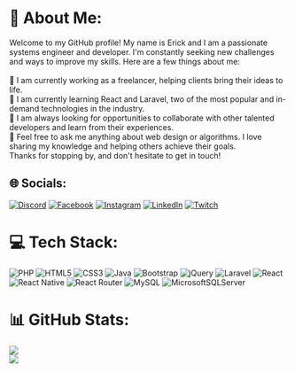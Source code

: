 # 💫 About Me:
Welcome to my GitHub profile! My name is Erick and I am a passionate systems engineer and developer. I'm constantly seeking new challenges and ways to improve my skills. Here are a few things about me:<br><br>🔭 I am currently working as a freelancer, helping clients bring their ideas to life.<br>🌱 I am currently learning React and Laravel, two of the most popular and in-demand technologies in the industry.<br>👯 I am always looking for opportunities to collaborate with other talented developers and learn from their experiences.<br>💬 Feel free to ask me anything about web design or algorithms. I love sharing my knowledge and helping others achieve their goals.<br>Thanks for stopping by, and don't hesitate to get in touch!


## 🌐 Socials:
[![Discord](https://img.shields.io/badge/Discord-%237289DA.svg?logo=discord&logoColor=white)](https://discord.gg/erick328) [![Facebook](https://img.shields.io/badge/Facebook-%231877F2.svg?logo=Facebook&logoColor=white)](https://facebook.com/ericksitto.Vargas) [![Instagram](https://img.shields.io/badge/Instagram-%23E4405F.svg?logo=Instagram&logoColor=white)](https://instagram.com/erickvargas) [![LinkedIn](https://img.shields.io/badge/LinkedIn-%230077B5.svg?logo=linkedin&logoColor=white)](https://linkedin.com/in/in/erick-vargas-montes) [![Twitch](https://img.shields.io/badge/Twitch-%239146FF.svg?logo=Twitch&logoColor=white)](https://twitch.tv/erick329) 

# 💻 Tech Stack:
![PHP](https://img.shields.io/badge/php-%23777BB4.svg?style=flat&logo=php&logoColor=white) ![HTML5](https://img.shields.io/badge/html5-%23E34F26.svg?style=flat&logo=html5&logoColor=white) ![CSS3](https://img.shields.io/badge/css3-%231572B6.svg?style=flat&logo=css3&logoColor=white) ![Java](https://img.shields.io/badge/java-%23ED8B00.svg?style=flat&logo=java&logoColor=white) ![Bootstrap](https://img.shields.io/badge/bootstrap-%23563D7C.svg?style=flat&logo=bootstrap&logoColor=white) ![jQuery](https://img.shields.io/badge/jquery-%230769AD.svg?style=flat&logo=jquery&logoColor=white) ![Laravel](https://img.shields.io/badge/laravel-%23FF2D20.svg?style=flat&logo=laravel&logoColor=white) ![React](https://img.shields.io/badge/react-%2320232a.svg?style=flat&logo=react&logoColor=%2361DAFB) ![React Native](https://img.shields.io/badge/react_native-%2320232a.svg?style=flat&logo=react&logoColor=%2361DAFB) ![React Router](https://img.shields.io/badge/React_Router-CA4245?style=flat&logo=react-router&logoColor=white) ![MySQL](https://img.shields.io/badge/mysql-%2300f.svg?style=flat&logo=mysql&logoColor=white) ![MicrosoftSQLServer](https://img.shields.io/badge/Microsoft%20SQL%20Sever-CC2927?style=flat&logo=microsoft%20sql%20server&logoColor=white)
# 📊 GitHub Stats:
![](https://github-readme-streak-stats.herokuapp.com/?user=erickmontes464&theme=default&hide_border=false)<br/>
![](https://github-readme-stats.vercel.app/api/top-langs/?username=erickmontes464&theme=default&hide_border=false&include_all_commits=false&count_private=false&layout=compact)

<!-- Proudly created with GPRM ( https://gprm.itsvg.in ) -->
